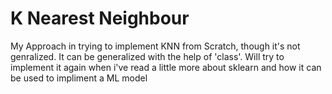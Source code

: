 # K Nearest Neighbour
My Approach in trying to implement KNN from Scratch, though it's not genralized. It can be generalized with the help of 'class'. Will try to implement it again when i've read a little more about sklearn and how it can be used to impliment a ML model 